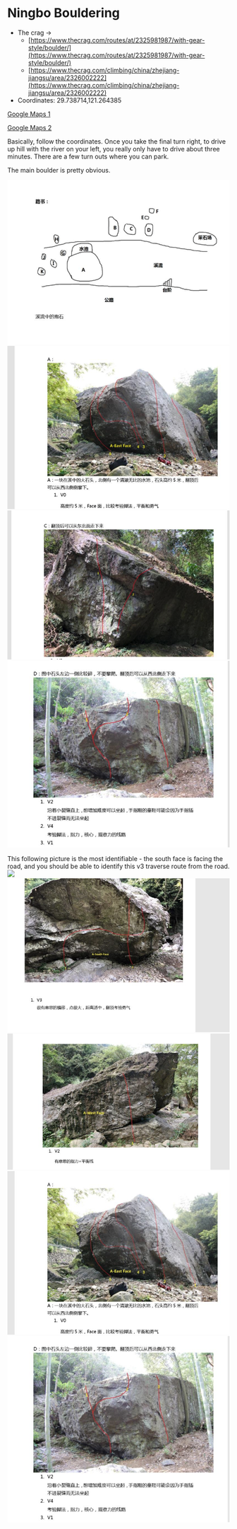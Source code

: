 # Ningbo Bouldering

- The crag →
    - [https://www.thecrag.com/routes/at/2325981987/with-gear-style/boulder/](https://www.thecrag.com/routes/at/2325981987/with-gear-style/boulder/)
    - [https://www.thecrag.com/climbing/china/zhejiang-jiangsu/area/2326002222](https://www.thecrag.com/climbing/china/zhejiang-jiangsu/area/2326002222)
- Coordinates: 29.738714,121.264385

[Google Maps 1](https://maps.apple.com/?address=Ningbo,%20Zhejiang,%20China&ll=29.738714,121.264385&q=Ningbo&_ext=EiYpCf63kh3bPEAx+wPltn06XkA5JsXHJ2RTPkBBQdMSK6ORXkBQDA%3D%3D)

[Google Maps 2](https://maps.apple.com/?address=Ningbo,%20Zhejiang,%20China&ll=29.738714,121.264385&q=Ningbo&_ext=EiYpCf63kh3bPEAx+wPltn06XkA5JsXHJ2RTPkBBQdMSK6ORXkBQDA%3D%3D)

Basically, follow the coordinates. Once you take the final turn right, to drive up hill with the river on your left, you really only have to drive about three minutes. There are a few turn outs where you can park.

The main boulder is pretty obvious.

![](../../../images/ningbo/nb1.png)
![](../../../images/ningbo/nb2.png)
![](../../../images/ningbo/nb4.png)
![](../../../images/ningbo/nb5.png)


This following picture is the most identifiable - the south face is facing the road, and you should be able to identify this v3 traverse route from the road.
![](../../../images/ningbo/nb6.png)
![](../../../images/ningbo/nb7.png)
![](../../../images/ningbo/nb8.png)
![](../../../images/ningbo/nb9.png)
![](../../../images/ningbo/nb10.png)